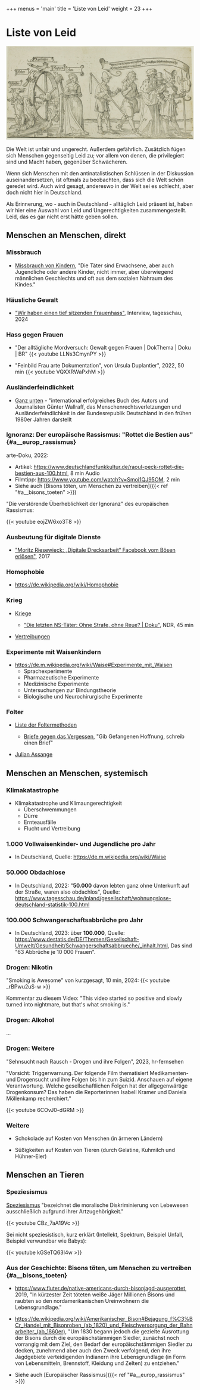 +++
menus = 'main'
title = 'Liste von Leid'
weight = 23
+++

# Liste von Leid

![](images/Chicago_Museum_Prints_and_Drawings_Albrecht_D_rer-1462875.jpg)

Die Welt ist unfair und ungerecht. Außerdem gefährlich.
Zusätzlich fügen sich Menschen gegenseitig Leid zu;
vor allem von denen, die privilegiert sind und Macht haben, gegenüber Schwächeren.

Wenn sich Menschen mit den antinatalistischen Schlüssen in der Diskussion auseinandersetzen,
ist oftmals zu beobachten, dass sich die Welt schön geredet wird.
Auch wird gesagt, andereswo in der Welt sei es schlecht, aber doch nicht hier in Deutschland.

Als Erinnerung, wo - auch in Deutschland - alltäglich Leid präsent ist,
haben wir hier eine Auswahl von Leid und Ungerechtigkeiten zusammengestellt.
Leid, das es gar nicht erst hätte geben sollen.


## Menschen an Menschen, direkt

### Missbrauch

* [Missbrauch von Kindern](https://de.wikipedia.org/wiki/Sexueller_Missbrauch_von_Kindern),
    "Die Täter sind Erwachsene, aber auch Jugendliche oder andere Kinder, nicht immer,
    aber überwiegend männlichen Geschlechts und oft aus dem sozialen Nahraum des Kindes."


### Häusliche Gewalt

* ["Wir haben einen tief sitzenden Frauenhass"](https://www.tagesschau.de/inland/gesellschaft/haeusliche-gewalt-128.html),
    Interview, tagesschau, 2024


### Hass gegen Frauen

* "Der alltägliche Mordversuch: Gewalt gegen Frauen | DokThema | Doku | BR"
    {{< youtube LLNs3CmynPY >}}

* "Feinbild Frau arte Dokumentation", von Ursula Duplantier", 2022, 50 min
    {{< youtube VQXXRWaPxhM >}}


### Ausländerfeindlichkeit

* [Ganz unten](https://de.wikipedia.org/wiki/Ganz_unten) - "international erfolgreiches Buch des Autors und Journalisten
    Günter Wallraff, das Menschenrechtsverletzungen und Ausländerfeindlichkeit in der Bundesrepublik Deutschland
    in den frühen 1980er Jahren darstellt


### Ignoranz: Der europäische Rassismus: "Rottet die Bestien aus" {#a__europ_rassismus}

arte-Doku, 2022:

* Artikel: https://www.deutschlandfunkkultur.de/raoul-peck-rottet-die-bestien-aus-100.html, 8 min Audio
* Filmtipp: https://www.youtube.com/watch?v=Smoi1QJ95OM, 2 min
* Siehe auch [Bisons töten, um Menschen zu vertreiben]({{< ref "#a__bisons_toeten" >}})

"Die verstörende Überheblichkeit der Ignoranz" des europäischen Rassismus:

{{< youtube eojZW6xo3T8 >}}


### Ausbeutung für digitale Dienste

* ["Moritz Riesewieck: „Digitale Drecksarbeit“ Facebook vom Bösen erlösen"](https://www.deutschlandfunkkultur.de/moritz-riesewieck-digitale-drecksarbeit-facebook-vom-boesen-100.html), 2017


### Homophobie

* https://de.wikipedia.org/wiki/Homophobie


### Krieg

* [Kriege](https://de.wikipedia.org/wiki/Krieg)

    * ["Die letzten NS-Täter: Ohne Strafe, ohne Reue? | Doku"](https://www.youtube.com/watch?v=RLxQfPhUZME), NDR, 45 min

* [Vertreibungen](https://de.wikipedia.org/wiki/Vertreibung)


### Experimente mit Waisenkindern

* https://de.m.wikipedia.org/wiki/Waise#Experimente_mit_Waisen
    * Sprachexperimente
    * Pharmazeutische Experimente
    * Medizinische Experimente
    * Untersuchungen zur Bindungstheorie
    * Biologische und Neurochirurgische Experimente


### Folter

* [Liste der Foltermethoden](https://de.wikipedia.org/wiki/Folterinstrument)

    * [Briefe gegen das Vergessen](https://www.amnesty.de/mitmachen/briefe-gegen-das-vergessen),
        "Gib Gefangenen Hoffnung, schreib einen Brief"

* [Julian Assange](https://de.wikipedia.org/wiki/Julian_Assange)


## Menschen an Menschen, systemisch

### Klimakatastrophe

* Klimakatastrophe und Klimaungerechtigkeit
    * Überschwemmungen
    * Dürre
    * Ernteausfälle
    * Flucht und Vertreibung


### 1.000 Vollwaisenkinder- und Jugendliche pro Jahr

* In Deutschland, Quelle: https://de.m.wikipedia.org/wiki/Waise


### 50.000 Obdachlose

* In Deutschland, 2022: "**50.000** davon lebten ganz ohne Unterkunft auf der Straße, waren also obdachlos",
    Quelle: https://www.tagesschau.de/inland/gesellschaft/wohnungslose-deutschland-statistik-100.html


### 100.000 Schwangerschaftsabbrüche pro Jahr

* In Deutschland, 2023: über **100.000**,
    Quelle: https://www.destatis.de/DE/Themen/Gesellschaft-Umwelt/Gesundheit/Schwangerschaftsabbrueche/_inhalt.html,
    Das sind "63 Abbrüche je 10 000 Frauen".


### Drogen: Nikotin

"Smoking is Awesome" von kurzgesagt, 10 min, 2024:
{{< youtube _rBPwu2uS-w >}}

Kommentar zu diesem Video:
"This video started so positive and slowly turned into nightmare, but that's what smoking is."


### Drogen: Alkohol

...


### Drogen: Weitere

"Sehnsucht nach Rausch - Drogen und ihre Folgen", 2023, hr-fernsehen

"Vorsicht: Triggerwarnung. Der folgende Film thematisiert Medikamenten- und Drogensucht und ihre Folgen bis hin zum Suizid.
Anschauen auf eigene Verantwortung.
Welche gesellschaftlichen Folgen hat der allgegenwärtige Drogenkonsum?
Das haben die Reporterinnen Isabell Kramer und Daniela Möllenkamp recherchiert."

{{< youtube 6COvJ0-dGRM >}}

<!--    {{< youtube BeQzwylndmk >}}     "Die Drogenhölle auf den Straßen Amerikas I Weltspiegel", 2024 -->


### Weitere

* Schokolade auf Kosten von Menschen (in ärmeren Ländern)

* Süßigkeiten auf Kosten von Tieren (durch Gelatine, Kuhmilch und Hühner-Eier)


## Menschen an Tieren

### Speziesismus

[Speziesismus](https://de.wikipedia.org/wiki/Speziesismus)
"bezeichnet die moralische Diskriminierung von Lebewesen ausschließlich aufgrund ihrer Artzugehörigkeit."

{{< youtube CBz_7aA19Vc >}}


Sei nicht speziesistisch, kurz erklärt (Intellekt, Spektrum, Beispiel Unfall, Beispiel verwundbar wie Babys):

{{< youtube kGSeTQ63I4w >}}


### Aus der Geschichte: Bisons töten, um Menschen zu vertreiben {#a__bisons_toeten}

* https://www.fluter.de/native-americans-durch-bisonjagd-ausgerottet, 2019,
    "In kürzester Zeit töteten weiße Jäger Millionen Bisons und raubten so den nordamerikanischen Ureinwohnern die Lebensgrundlage."

* https://de.wikipedia.org/wiki/Amerikanischer_Bison#Bejagung_f%C3%BCr_Handel_mit_Bisonroben_(ab_1820)_und_Fleischversorgung_der_Bahnarbeiter_(ab_1860er),
    "Um 1830 begann jedoch die gezielte Ausrottung der Bisons durch die europäischstämmigen Siedler,
    zunächst noch vorrangig mit dem Ziel, den Bedarf der europäischstämmigen Siedler zu decken,
    zunehmend aber auch den Zweck verfolgend, den ihre Jagdgebiete verteidigenden Indianern ihre Lebensgrundlage
    (in Form von Lebensmitteln, Brennstoff, Kleidung und Zelten) zu entziehen."

* Siehe auch [Europäischer Rassismus]({{< ref "#a__europ_rassismus" >}})
